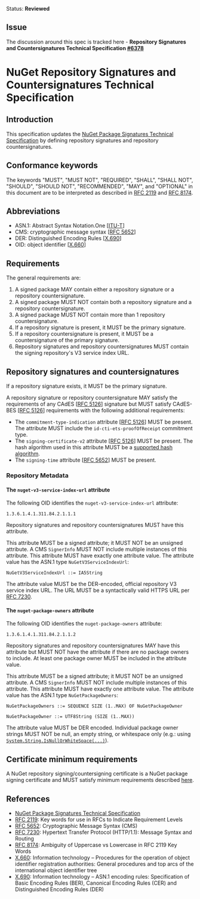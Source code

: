 Status: **Reviewed**

## Issue

The discussion around this spec is tracked here - **Repository Signatures and Countersignatures Technical Specification [#6378](https://github.com/NuGet/Home/issues/6378)** 


# NuGet Repository Signatures and Countersignatures Technical Specification

## Introduction
This specification updates the [NuGet Package Signatures Technical Specification](https://github.com/NuGet/Home/wiki/Package-Signatures-Technical-Details) by defining repository signatures and repository countersignatures. 

## Conformance keywords
The keywords "MUST", "MUST NOT", "REQUIRED", "SHALL", "SHALL NOT", "SHOULD", "SHOULD NOT", "RECOMMENDED", "MAY", and "OPTIONAL" in this document are to be interpreted as described in [RFC 2119](https://tools.ietf.org/html/rfc2119) and [RFC 8174](https://tools.ietf.org/html/rfc8174).

## Abbreviations
* ASN.1:  Abstract Syntax Notation.One [[ITU-T](https://www.itu.int/en/ITU-T/asn1/Pages/introduction.aspx)]
* CMS:  cryptographic message syntax [[RFC 5652](https://tools.ietf.org/html/rfc5652)]
* DER:  Distinguished Encoding Rules [[X.690](https://www.itu.int/itu-t/recommendations/rec.aspx?rec=x.690)]
* OID:  object identifier [[X.660](http://www.itu.int/rec/T-REC-X.660-201107-I/en)]

## Requirements
The general requirements are:
1. A signed package MAY contain either a repository signature or a repository countersignature.
1. A signed package MUST NOT contain both a repository signature and a repository countersignature.
1. A signed package MUST NOT contain more than 1 repository countersignature.
1. If a repository signature is present, it MUST be the primary signature.
1. If a repository countersignature is present, it MUST be a countersignature of the primary signature.
1. Repository signatures and repository countersignatures MUST contain the signing repository's V3 service index URL.

## Repository signatures and countersignatures
If a repository signature exists, it MUST be the primary signature.

A repository signature or repository countersignature MAY satisfy the requirements of any CAdES [[RFC 5126](https://tools.ietf.org/html/rfc5126)] signature but MUST satisfy CAdES-BES [[RFC 5126](https://tools.ietf.org/html/rfc5126#section-4.3.1)] requirements with the following additional requirements:
* The `commitment-type-indication` attribute [[RFC 5126](https://tools.ietf.org/html/rfc5126#section-5.11.1)] MUST be present.  The attribute MUST include the `id-cti-ets-proofOfReceipt` commitment type.
* The `signing-certificate-v2` attribute [[RFC 5126](https://tools.ietf.org/html/rfc5126#section-5.7.3.2)] MUST be present.  The hash algorithm used in this attribute MUST be a [supported hash algorithm](https://github.com/NuGet/Home/wiki/Package-Signatures-Technical-Details#supported-algorithms).
* The `signing-time` attribute [[RFC 5652](https://tools.ietf.org/html/rfc5652#section-11.3)] MUST be present.

### Repository Metadata
#### The `nuget-v3-service-index-url` attribute
The following OID identifies the `nuget-v3-service-index-url` attribute:

    1.3.6.1.4.1.311.84.2.1.1.1

Repository signatures and repository countersignatures MUST have this attribute.

This attribute MUST be a signed attribute; it MUST NOT be an unsigned attribute.  A CMS `SignerInfo` MUST NOT include multiple instances of this attribute.  This attribute MUST have exactly one attribute value.  The attribute value has the ASN.1 type `NuGetV3ServiceIndexUrl`:

```
NuGetV3ServiceIndexUrl ::= IA5String
```

The attribute value MUST be the DER-encoded, official repository V3 service index URL.  The URL MUST be a syntactically valid HTTPS URL per [RFC 7230](https://tools.ietf.org/html/rfc7230#section-2.7.2).

#### The `nuget-package-owners` attribute
The following OID identifies the `nuget-package-owners` attribute:

    1.3.6.1.4.1.311.84.2.1.1.2

Repository signatures and repository countersignatures MAY have this attribute but MUST NOT have the attribute if there are no package owners to include.  At least one package owner MUST be included in the attribute value.

This attribute MUST be a signed attribute; it MUST NOT be an unsigned attribute.  A CMS `SignerInfo` MUST NOT include multiple instances of this attribute.  This attribute MUST have exactly one attribute value.  The attribute value has the ASN.1 type `NuGetPackageOwners`:

```
NuGetPackageOwners ::= SEQUENCE SIZE (1..MAX) OF NuGetPackageOwner

NuGetPackageOwner ::= UTF8String (SIZE (1..MAX))
```

The attribute value MUST be DER encoded.  Individual package owner strings MUST NOT be null, an empty string, or whitespace only (e.g.:  using [`System.String.IsNullOrWhiteSpace(...)`](https://msdn.microsoft.com/en-us/library/system.string.isnullorwhitespace(v=vs.110).aspx)).

## Certificate minimum requirements
A NuGet repository signing/countersigning certificate is a NuGet package signing certificate and MUST satisfy minimum requirements described [here](https://github.com/NuGet/Home/wiki/Package-Signatures-Technical-Details#-certificate-minimum-requirements).


## References

* [NuGet Package Signatures Technical Specification](https://github.com/NuGet/Home/wiki/Package-Signatures-Technical-Details)
* [RFC 2119](https://tools.ietf.org/html/rfc2119):  Key words for use in RFCs to Indicate Requirement Levels
* [RFC 5652](https://tools.ietf.org/html/rfc5652):  Cryptographic Message Syntax (CMS)
* [RFC 7230](https://tools.ietf.org/html/rfc7230):  Hypertext Transfer Protocol (HTTP/1.1): Message Syntax and Routing
* [RFC 8174](https://tools.ietf.org/html/rfc8174):  Ambiguity of Uppercase vs Lowercase in RFC 2119 Key Words
* [X.660](http://www.itu.int/rec/T-REC-X.660-201107-I/en):  Information technology – Procedures for the operation of object identifier registration authorities: General procedures and top arcs of the international object identifier tree
* [X.690](https://www.itu.int/itu-t/recommendations/rec.aspx?rec=x.690):  Information technology – ASN.1 encoding rules: Specification of Basic Encoding Rules (BER), Canonical Encoding Rules (CER) and Distinguished Encoding Rules (DER)